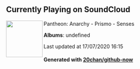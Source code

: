 ## Currently Playing on SoundCloud

[<img align="left" width="100" src="https://i1.sndcdn.com/artworks-000128892724-4sypwn-t120x120.jpg">](https://soundcloud.com/trapmusic/prismo-senses)

Pantheon: Anarchy - Prismo - Senses

**Albums**: undefined

Last updated at 17/07/2020 16:15

#### Generated with [20chan/github-now](https://github.com/20chan/github-now)


<!--
**20chan/20chan** is a ✨ _special_ ✨ repository because its `README.md` (this file) appears on your GitHub profile.

Here are some ideas to get you started:

- 🔭 I’m currently working on ...
- 🌱 I’m currently learning ...
- 👯 I’m looking to collaborate on ...
- 🤔 I’m looking for help with ...
- 💬 Ask me about ...
- 📫 How to reach me: ...
- 😄 Pronouns: ...
- ⚡ Fun fact: ...
-->
